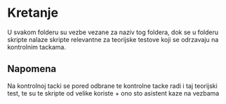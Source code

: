 # Kretanje

U svakom folderu su vezbe vezane za naziv tog foldera, dok se u folderu skripte nalaze skripte relevantne za teorijske testove koji se odrzavaju na kontrolnim tackama.


## Napomena

Na kontrolnoj tacki se pored odbrane te kontrolne tacke radi i taj teorijski test, te su te skripte od velike koriste + ono sto asistent kaze na vezbama
